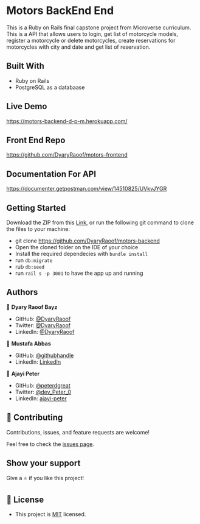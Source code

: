 # Motors  BackEnd End

This is a  Ruby on Rails final capstone project from Microverse curriculum. This is a API that allows users to login, get list of motorcycle models, register a motorcycle or delete motorcycles, create reservations for motorcycles with city and date and get list of reservation.


## Built With

- Ruby on Rails
- PostgreSQL as a databaase

## Live Demo
https://motors-backend-d-p-m.herokuapp.com/


## Front End Repo
https://github.com/DyaryRaoof/motors-frontend

## Documentation For API
https://documenter.getpostman.com/view/14510825/UVkvJYGR

## Getting Started

Download the ZIP from this [Link](https://github.com/DyaryRaoof/motors-backend), or run the following git command to clone the files to your machine:

- git clone https://github.com/DyaryRaoof/motors-backend
- Open the cloned folder on the IDE of your choice
- Install the required dependecies with `bundle install`
- run `db:migrate`
- rub `db:seed`
- run `rail s -p 3001` to have the app up and running

## Authors

👤 **Dyary Raoof Bayz**

- GitHub: [@DyaryRaoof](https://github.com/DyaryRaoof)
- Twitter: [@DyaryRaoof](https://twitter.com/DyaryRaoof)
- LinkedIn: [@DyaryRaoof](https://linkedin.com/in/DyaryRaoof)

👤 **Mustafa Abbas**

- GitHub: [@githubhandle](https://github.com/mustabbas)
- LinkedIn: [LinkedIn](https://www.linkedin.com/in/mustabbas/)

👤 **Ajayi Peter**

- GitHub: [@peterdgreat](https://github.com/peterdgreat)
- Twitter: [@dev_Peter_0](https://twitter.com/dev_Peter_O)
- LinkedIn: [ajayi-peter](https://linkedin.com/in/ajayi-peter-4391ab1b5)


## 🤝 Contributing

Contributions, issues, and feature requests are welcome!

Feel free to check the [issues page](https://github.com/DyaryRaoof/motors-backend/issues).

## Show your support

Give a ⭐️ if you like this project!

## 📝 License
- This project is [MIT](./MIT.md) licensed.
<!-- The email for this project is dyary2018@gmail.com -->
